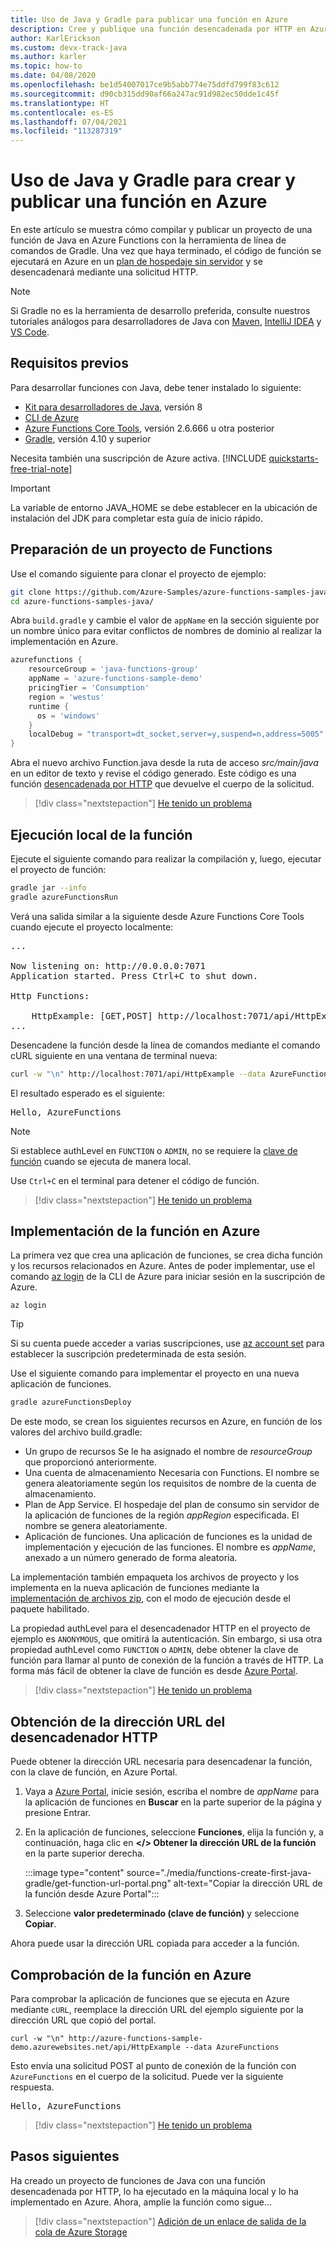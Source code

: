 ```yaml
---
title: Uso de Java y Gradle para publicar una función en Azure
description: Cree y publique una función desencadenada por HTTP en Azure con Java y Gradle.
author: KarlErickson
ms.custom: devx-track-java
ms.author: karler
ms.topic: how-to
ms.date: 04/08/2020
ms.openlocfilehash: be1d54007017ce9b5abb774e75ddfd799f83c612
ms.sourcegitcommit: d90cb315dd90af66a247ac91d982ec50dde1c45f
ms.translationtype: HT
ms.contentlocale: es-ES
ms.lasthandoff: 07/04/2021
ms.locfileid: "113287319"
---
```

# <a name="use-java-and-gradle-to-create-and-publish-a-function-to-azure"></a>Uso de Java y Gradle para crear y publicar una función en Azure

En este artículo se muestra cómo compilar y publicar un proyecto de una función de Java en Azure Functions con la herramienta de línea de comandos de Gradle. Una vez que haya terminado, el código de función se ejecutará en Azure en un [plan de hospedaje sin servidor](consumption-plan.md) y se desencadenará mediante una solicitud HTTP. 

> [!NOTE]
> Si Gradle no es la herramienta de desarrollo preferida, consulte nuestros tutoriales análogos para desarrolladores de Java con [Maven](./create-first-function-cli-java.md), [IntelliJ IDEA](/azure/developer/java/toolkit-for-intellij/quickstart-functions) y [VS Code](./create-first-function-vs-code-java.md).

## <a name="prerequisites"></a>Requisitos previos

Para desarrollar funciones con Java, debe tener instalado lo siguiente:

- [Kit para desarrolladores de Java](/azure/developer/java/fundamentals/java-support-on-azure), versión 8
- [CLI de Azure]
- [Azure Functions Core Tools](./functions-run-local.md#v2), versión 2.6.666 u otra posterior
- [Gradle](https://gradle.org/), versión 4.10 y superior

Necesita también una suscripción de Azure activa. [!INCLUDE [quickstarts-free-trial-note](../../includes/quickstarts-free-trial-note.md)]

> [!IMPORTANT]
> La variable de entorno JAVA_HOME se debe establecer en la ubicación de instalación del JDK para completar esta guía de inicio rápido.

## <a name="prepare-a-functions-project"></a>Preparación de un proyecto de Functions

Use el comando siguiente para clonar el proyecto de ejemplo:

```bash
git clone https://github.com/Azure-Samples/azure-functions-samples-java.git
cd azure-functions-samples-java/
```

Abra `build.gradle` y cambie el valor de `appName` en la sección siguiente por un nombre único para evitar conflictos de nombres de dominio al realizar la implementación en Azure. 

```gradle
azurefunctions {
    resourceGroup = 'java-functions-group'
    appName = 'azure-functions-sample-demo'
    pricingTier = 'Consumption'
    region = 'westus'
    runtime {
      os = 'windows'
    }
    localDebug = "transport=dt_socket,server=y,suspend=n,address=5005"
}
```

Abra el nuevo archivo Function.java desde la ruta de acceso *src/main/java*  en un editor de texto y revise el código generado. Este código es una función [desencadenada por HTTP](functions-bindings-http-webhook.md) que devuelve el cuerpo de la solicitud. 

> [!div class="nextstepaction"]
> [He tenido un problema](https://www.research.net/r/javae2e?tutorial=functions-create-first-java-gradle&step=generate-project)

## <a name="run-the-function-locally"></a>Ejecución local de la función

Ejecute el siguiente comando para realizar la compilación y, luego, ejecutar el proyecto de función:

```bash
gradle jar --info
gradle azureFunctionsRun
```
Verá una salida similar a la siguiente desde Azure Functions Core Tools cuando ejecute el proyecto localmente:

<pre>
...

Now listening on: http://0.0.0.0:7071
Application started. Press Ctrl+C to shut down.

Http Functions:

    HttpExample: [GET,POST] http://localhost:7071/api/HttpExample
...
</pre>

Desencadene la función desde la línea de comandos mediante el comando cURL siguiente en una ventana de terminal nueva:

```bash
curl -w "\n" http://localhost:7071/api/HttpExample --data AzureFunctions
```

El resultado esperado es el siguiente:

<pre>
Hello, AzureFunctions
</pre>

> [!NOTE]
> Si establece authLevel en `FUNCTION` o `ADMIN`, no se requiere la [clave de función](functions-bindings-http-webhook-trigger.md#authorization-keys) cuando se ejecuta de manera local.  

Use `Ctrl+C` en el terminal para detener el código de función.

> [!div class="nextstepaction"]
> [He tenido un problema](https://www.research.net/r/javae2e?tutorial=functions-create-first-java-gradle&step=local-run)

## <a name="deploy-the-function-to-azure"></a>Implementación de la función en Azure

La primera vez que crea una aplicación de funciones, se crea dicha función y los recursos relacionados en Azure. Antes de poder implementar, use el comando [az login](/cli/azure/authenticate-azure-cli) de la CLI de Azure para iniciar sesión en la suscripción de Azure. 

```azurecli
az login
```

> [!TIP]
> Si su cuenta puede acceder a varias suscripciones, use [az account set](/cli/azure/account#az_account_set) para establecer la suscripción predeterminada de esta sesión. 

Use el siguiente comando para implementar el proyecto en una nueva aplicación de funciones. 

```bash
gradle azureFunctionsDeploy
```

De este modo, se crean los siguientes recursos en Azure, en función de los valores del archivo build.gradle:

+ Un grupo de recursos Se le ha asignado el nombre de _resourceGroup_ que proporcionó anteriormente.
+ Una cuenta de almacenamiento Necesaria con Functions. El nombre se genera aleatoriamente según los requisitos de nombre de la cuenta de almacenamiento.
+ Plan de App Service. El hospedaje del plan de consumo sin servidor de la aplicación de funciones de la región _appRegion_ especificada. El nombre se genera aleatoriamente.
+ Aplicación de funciones. Una aplicación de funciones es la unidad de implementación y ejecución de las funciones. El nombre es _appName_, anexado a un número generado de forma aleatoria. 

La implementación también empaqueta los archivos de proyecto y los implementa en la nueva aplicación de funciones mediante la [implementación de archivos zip](functions-deployment-technologies.md#zip-deploy), con el modo de ejecución desde el paquete habilitado.

La propiedad authLevel para el desencadenador HTTP en el proyecto de ejemplo es `ANONYMOUS`, que omitirá la autenticación. Sin embargo, si usa otra propiedad authLevel como `FUNCTION` o `ADMIN`, debe obtener la clave de función para llamar al punto de conexión de la función a través de HTTP. La forma más fácil de obtener la clave de función es desde [Azure Portal].

> [!div class="nextstepaction"]
> [He tenido un problema](https://www.research.net/r/javae2e?tutorial=functions-create-first-java-gradle&step=deploy)

## <a name="get-the-http-trigger-url"></a>Obtención de la dirección URL del desencadenador HTTP

Puede obtener la dirección URL necesaria para desencadenar la función, con la clave de función, en Azure Portal. 

1. Vaya a [Azure Portal], inicie sesión, escriba el nombre de _appName_ para la aplicación de funciones en **Buscar** en la parte superior de la página y presione Entrar.
 
1. En la aplicación de funciones, seleccione **Funciones**, elija la función y, a continuación, haga clic en **</> Obtener la dirección URL de la función** en la parte superior derecha. 

    :::image type="content" source="./media/functions-create-first-java-gradle/get-function-url-portal.png" alt-text="Copiar la dirección URL de la función desde Azure Portal":::

1. Seleccione **valor predeterminado (clave de función)**  y seleccione **Copiar**. 

Ahora puede usar la dirección URL copiada para acceder a la función.

## <a name="verify-the-function-in-azure"></a>Comprobación de la función en Azure

Para comprobar la aplicación de funciones que se ejecuta en Azure mediante `cURL`, reemplace la dirección URL del ejemplo siguiente por la dirección URL que copió del portal.

```console
curl -w "\n" http://azure-functions-sample-demo.azurewebsites.net/api/HttpExample --data AzureFunctions
```

Esto envía una solicitud POST al punto de conexión de la función con `AzureFunctions` en el cuerpo de la solicitud. Puede ver la siguiente respuesta.

<pre>
Hello, AzureFunctions
</pre>

> [!div class="nextstepaction"]
> [He tenido un problema](https://www.research.net/r/javae2e?tutorial=functions-create-first-java-gradle&step=verify-deployment)

## <a name="next-steps"></a>Pasos siguientes

Ha creado un proyecto de funciones de Java con una función desencadenada por HTTP, lo ha ejecutado en la máquina local y lo ha implementado en Azure. Ahora, amplíe la función como sigue...

> [!div class="nextstepaction"]
> [Adición de un enlace de salida de la cola de Azure Storage](functions-add-output-binding-storage-queue-java.md)


[CLI de Azure]: /cli/azure
[Azure Portal]: https://portal.azure.com